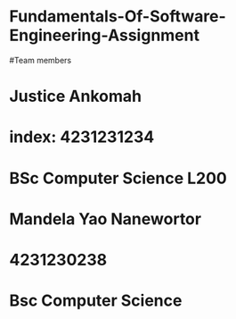 # Fundamentals-Of-Software-Engineering-Assignment

#Team members

# Justice Ankomah 
# index: 4231231234
# BSc Computer Science L200

#
#

# Mandela Yao Nanewortor 
# 4231230238
# Bsc Computer Science
